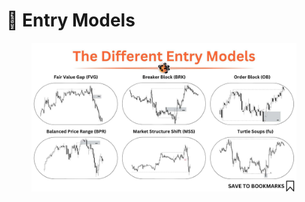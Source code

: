# 🐤 Entry Models

<figure><img src="../.gitbook/assets/image (5).png" alt=""><figcaption></figcaption></figure>
